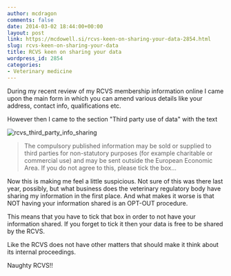 ```yaml
---
author: mcdragon
comments: false
date: 2014-03-02 18:44:00+00:00
layout: post
link: https://mcdowell.si/rcvs-keen-on-sharing-your-data-2854.html
slug: rcvs-keen-on-sharing-your-data
title: RCVS keen on sharing your data
wordpress_id: 2854
categories:
- Veterinary medicine
---
```


During my recent review of my RCVS membership information online I came upon the main form in which you can amend various details like your address, contact info, qualifications etc.

However then I came to the section "Third party use of data" with the text

![rcvs_third_party_info_sharing](https://dwlcvfkt1l4wn.cloudfront.net/2014/03/rcvs_third_party_info_sharing-1.png)


<blockquote>The compulsory published information may be sold or supplied to third parties for non-statutory purposes (for example charitable or commercial use) and may be sent outside the European Economic Area.
If you do not agree to this, please tick the box...</blockquote>


Now this is making me feel a little suspicious. Not sure of this was there last year, possibly, but what business does the veterinary regulatory body have sharing my information in the first place. And what makes it worse is that NOT having your information shared is an OPT-OUT procedure.

This means that you have to tick that box in order to not have your information shared. If you forget to tick it then your data is free to be shared by the RCVS.

Like the RCVS does not have other matters that should make it think about its internal proceedings.

Naughty RCVS!!

